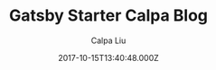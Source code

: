 ---
title: Gatsby Starter Calpa Blog
github: https://github.com/calpa/gatsby-starter-calpa-blog
demo: https://calpa.me/
author: Calpa Liu
ssg:
  - Gatsby
cms:
  - Markdown
date: 2017-10-15T13:40:48.000Z
description: Calpa's Blog (GatsbyJS Starter X Netlify CMS)
draft: true
publish_date: '2017-10-15T13:40:48Z'
update_date: '2022-12-07T11:47:29Z'
github_star: 334
github_fork: 67
---